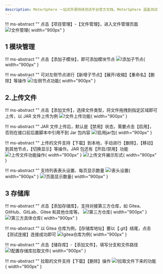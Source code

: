 ```yaml
---
description: MeterSphere 一站式开源持续测试平台官方文档。MeterSphere 涵盖测试管理、接口测试、UI 测试和性能测试等功能，全面兼容 JMeter、Selenium 等主流开源标准，有效助力开发和测试团队充分利用云弹性进行高度可 扩展的自动化测试，加速高质量的软件交付。
---
```


!!! ms-abstract ""
    点击【项目管理】-【文件管理】，进入文件管理页面
![!文件管理](../../img/project_management/file_management/文件管理.png){ width="900px" }

## 1 模块管理
!!! ms-abstract ""
    点击【添加子模块】，即可添加模块节点
![!添加子节点](../../img/project_management/file_management/添加子节点.png){ width="900px" }

!!! ms-abstract ""
    可对左侧节点进行【新增子节点】【展开/收缩】【重命名】【删除】等操作
![!左侧节点功能](../../img/project_management/file_management/左侧节点功能.png){ width="900px" }

## 2.上传文件
!!! ms-abstract ""
    点击【添加文件】，选择文件类型，将文件拖拽到指定区域即可上传，以 JAR 文件上传为例
![!文件上传功能](../../img/project_management/file_management/文件上传功能.png){ width="900px" }

!!! ms-abstract ""
    JAR 文件上传后，默认是【禁用】状态，需要点击【启用】，否则在接口前后置脚本中引用不到 Jar 包内容
![!启用jar包](../../img/project_management/file_management/启用jar包.png){ width="900px" }

!!! ms-abstract ""
    上传的文件支持【下载】到本地，手动进行【删除】，【移动】到其他节点，【切换显示】等操作。JAR 包还有【开启/禁用】功能
![!上传文件功能操作](../../img/project_management/file_management/上传文件功能操作.png){ width="900px" }
![!上传文件展示形式](../../img/project_management/file_management/上传文件展示形式.png){ width="900px" }

!!! ms-abstract ""
    支持列表表头设置、每页显示数量
![!表头设置](../../img/project_management/file_management/表头设置.png){ width="900px" }
![!页面显示数量](../../img/project_management/file_management/页面显示数量.png){ width="900px" }

## 3 存储库
!!! ms-abstract ""
    点击【添加存储库】，支持对接第三方仓库，如 Gitea、GitHub、GitLab、Gitee 和其他仓库等。
![!第三方仓库](../../img/project_management/file_management/第三方仓库.png){ width="900px" }
![!第三方具体仓库](../../img/project_management/file_management/第三方具体仓库.png){ width="900px" }

!!! ms-abstract ""
    以 Gitea 仓库为例，【存储库地址】要以【.git】结尾，点击【测试连接】连接成功即可
![!gitea仓库为例](../../img/project_management/file_management/gitea仓库为例.png){ width="900px" }

!!! ms-abstract ""
    点击【储存库】-【添加文件】，填写分支和文件路径
![!配置存储库拉取文件](../../img/project_management/file_management/配置存储库拉取文件.png){ width="900px" }

!!! ms-abstract ""
    拉取的文件支持【下载】【删除】操作
![!拉取文件下来的功能](../../img/project_management/file_management/拉取文件下来的功能.png){ width="900px" }